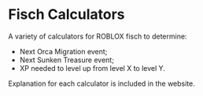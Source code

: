 # Fisch Calculators
A variety of calculators for ROBLOX fisch to determine:
- Next Orca Migration event;
- Next Sunken Treasure event;
- XP needed to level up from level X to level Y.

Explanation for each calculator is included in the website.
